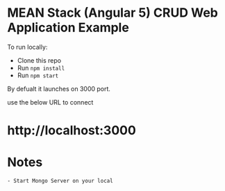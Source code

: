 # MEAN Stack (Angular 5) CRUD Web Application Example


To run locally:

* Clone this repo
* Run `npm install`
* Run `npm start`

By defualt it launches on 3000 port.

use the below URL to connect
# http://localhost:3000

# Notes 
    - Start Mongo Server on your local 
